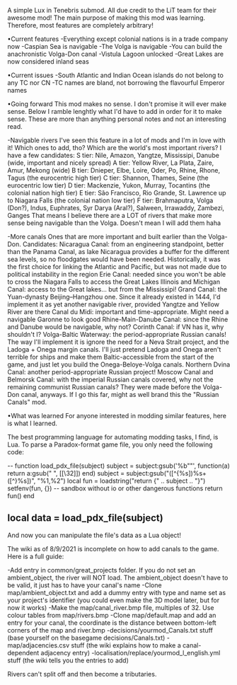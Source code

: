 A simple Lux in Tenebris submod.
All due credit to the LiT team for their awesome mod!
The main purpose of making this mod was learning.
Therefore, most features are completely arbitrary!

•Current features
-Everything except colonial nations is in a trade company now
-Caspian Sea is navigable
-The Volga is navigable
-You can build the anachronistic Volga-Don canal
-Vistula Lagoon unlocked
-Great Lakes are now considered inland seas

•Current issues
-South Atlantic and Indian Ocean islands do not belong to any TC nor CN
-TC names are bland, not borrowing the flavourful Emperor names

•Going forward
This mod makes no sense. I don't promise it will ever make sense.
Below I ramble lenghtly what I'd have to add in order for it to make sense.
These are more than anything personal notes and not an interesting read.

-Navigable rivers
I've seen this feature in a lot of mods and I'm in love with it!
Which ones to add, tho? Which are the world's most important rivers? I have a few candidates:
S tier: Nile, Amazon, Yangtze, Mississipi, Danube (wide, important and nicely spread)
A tier: Yellow River, La Plata, Zaire, Amur, Mekong (wide)
B tier: Dnieper, Elbe, Loire, Oder, Po, Rhine, Rhone, Tagus (the eurocentric high tier)
C tier: Shannon, Thames, Seine (the eurocentric low tier)
D tier: Mackenzie, Yukon, Murray, Tocantins (the colonial nation high tier)
E tier: São Francisco, Rio Grande, St. Lawrence up to Niagara Falls (the colonial nation low tier)
F tier: Brahmaputra, Volga (Don?), Indus, Euphrates, Syr Darya (Aral?), Salween, Irrawaddy, Zambezi, Ganges
That means I believe there are a LOT of rivers that make more sense being navigable than the Volga.
Doesn't mean I will add them haha

-More canals
Ones that are more important and built earlier than the Volga-Don. Candidates:
Nicaragua Canal: from an engineering standpoint, better than the Panama Canal, as lake Nicaragua
provides a buffer for the different sea levels, so no floodgates would have been needed. Historically,
it was the first choice for linking the Atlantic and Pacific, but was not made due to political
instability in the region
Erie Canal: needed since you won't be able to cross the Niagara Falls to access the Great Lakes
Illinois and Michigan Canal: access to the Great lakes... but from the Mississipi!
Grand Canal: the Yuan-dynasty Beijing–Hangzhou one. Since it already existed in 1444, I'd
implement it as yet another navigable river, provided Yangtze and Yellow River are there
Canal du Midi: important and time-appropriate. Might need a navigable Garonne to look good
Rhine-Main-Danube Canal: since the Rhine and Danube would be navigable, why not?
Corinth Canal: if VN has it, why shouldn't I?
Volga-Baltic Waterway: the period-appropriate Russian canals! The way I'll implement it is
ignore the need for a Neva Strait project, and the Ladoga + Onega margin canals. I'll just
pretend Ladoga and Onega aren't terrible for ships and make them Baltic-accessible from the
start of the game, and just let you build the Onega-Beloye-Volga canals.
Northern Dvina Canal: another period-appropriate Russian project!
Moscow Canal and Belmorsk Canal: with the imperial Russian canals covered, why not the remaining
communist Russian canals? They were made before the Volga-Don canal, anyways. If I go this far,
might as well brand this the "Russian Canals" mod.

•What was learned
For anyone interested in modding similar features, here is what I learned.

The best programming language for automating modding tasks, I find, is Lua.
To parse a Paradox-format game file, you only need the following code:

--
function load_pdx_file(subject)
	subject = subject:gsub('%b""', function(a) return a:gsub(" ", [[\32]]) end)
	subject = subject:gsub("([^{%s])%s+([^}%s])", "%1,%2")
	local fun = loadstring("return {" .. subject .. "}")
	setfenv(fun, {}) -- sandbox without io or other dangerous functions
	return fun()
end

local data = load_pdx_file(subject)
--

And now you can manipulate the file's data as a Lua object!


The wiki as of 8/9/2021 is incomplete on how to add canals to the game.
Here is a full guide:

-Add entry in common/great_projects folder. If you do not set an ambient_object, the river will NOT load. The ambient_object doesn't have to be valid, it just has to have your canal's name
-Clone map/ambient_object.txt and add a dummy entry with type and name set as your project's identifier (you could even make the 3D model later, but for now it works)
-Make the map/canal_river.bmp file, multiples of 32. Use colour tables from map/rivers.bmp
-Clone map/default.map and add an entry for your canal, the coordinate is the distance between bottom-left corners of the map and river.bmp
-decisions/yourmod_Canals.txt stuff (base yourself on the basegame decisions/Canals.txt)
-map/adjacencies.csv stuff (the wiki explains how to make a canal-dependent adjacency entry)
-localisation/replace/yourmod_l_english.yml stuff (the wiki tells you the entries to add)


Rivers can't split off and then become a tributaries.